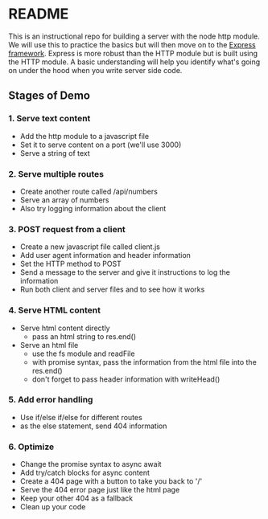 # README

This is an instructional repo for building a server with the node http module. We will use this to practice the basics but will then move on to the [Express framework](https://expressjs.com/). Express is more robust than the HTTP module but is built using the HTTP module. A basic understanding will help you identify what's going on under the hood when you write server side code.

## Stages of Demo

### 1. Serve text content

- Add the http module to a javascript file
- Set it to serve content on a port (we'll use 3000)
- Serve a string of text

### 2. Serve multiple routes

- Create another route called /api/numbers
- Serve an array of numbers
- Also try logging information about the client

### 3. POST request from a client

- Create a new javascript file called client.js
- Add user agent information and header information
- Set the HTTP method to POST
- Send a message to the server and give it instructions to log the information
- Run both client and server files and to see how it works

### 4. Serve HTML content

- Serve html content directly
  - pass an html string to res.end()
- Serve an html file
  - use the fs module and readFile
  - with promise syntax, pass the information from the html file into the res.end()
  - don't forget to pass header information with writeHead()

### 5. Add error handling

- Use if/else if/else for different routes
- as the else statement, send 404 information

### 6. Optimize

- Change the promise syntax to async await
- Add try/catch blocks for async content
- Create a 404 page with a button to take you back to '/'
- Serve the 404 error page just like the html page
- Keep your other 404 as a fallback
- Clean up your code
